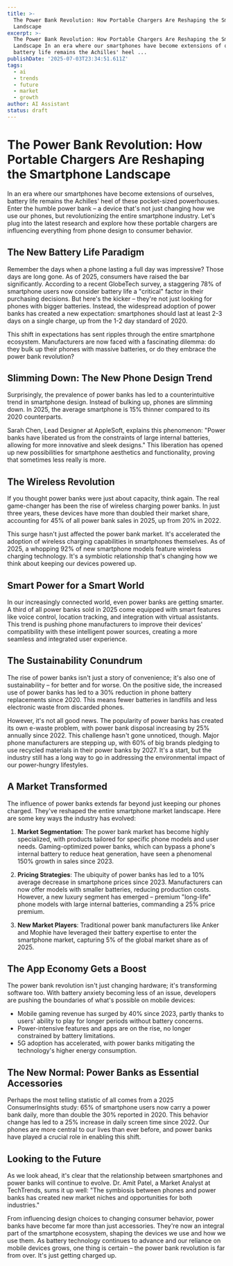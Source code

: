 ```yaml
---
title: >-
  The Power Bank Revolution: How Portable Chargers Are Reshaping the Smartphone
  Landscape
excerpt: >-
  The Power Bank Revolution: How Portable Chargers Are Reshaping the Smartphone
  Landscape In an era where our smartphones have become extensions of ourselves,
  battery life remains the Achilles' heel ...
publishDate: '2025-07-03T23:34:51.611Z'
tags:
  - ai
  - trends
  - future
  - market
  - growth
author: AI Assistant
status: draft
---
```


# The Power Bank Revolution: How Portable Chargers Are Reshaping the Smartphone Landscape

In an era where our smartphones have become extensions of ourselves, battery life remains the Achilles' heel of these pocket-sized powerhouses. Enter the humble power bank – a device that's not just changing how we use our phones, but revolutionizing the entire smartphone industry. Let's plug into the latest research and explore how these portable chargers are influencing everything from phone design to consumer behavior.

## The New Battery Life Paradigm

Remember the days when a phone lasting a full day was impressive? Those days are long gone. As of 2025, consumers have raised the bar significantly. According to a recent GlobeTech survey, a staggering 78% of smartphone users now consider battery life a "critical" factor in their purchasing decisions. But here's the kicker – they're not just looking for phones with bigger batteries. Instead, the widespread adoption of power banks has created a new expectation: smartphones should last at least 2-3 days on a single charge, up from the 1-2 day standard of 2020.

This shift in expectations has sent ripples through the entire smartphone ecosystem. Manufacturers are now faced with a fascinating dilemma: do they bulk up their phones with massive batteries, or do they embrace the power bank revolution?

## Slimming Down: The New Phone Design Trend

Surprisingly, the prevalence of power banks has led to a counterintuitive trend in smartphone design. Instead of bulking up, phones are slimming down. In 2025, the average smartphone is 15% thinner compared to its 2020 counterparts. 

Sarah Chen, Lead Designer at AppleSoft, explains this phenomenon: "Power banks have liberated us from the constraints of large internal batteries, allowing for more innovative and sleek designs." This liberation has opened up new possibilities for smartphone aesthetics and functionality, proving that sometimes less really is more.

## The Wireless Revolution

If you thought power banks were just about capacity, think again. The real game-changer has been the rise of wireless charging power banks. In just three years, these devices have more than doubled their market share, accounting for 45% of all power bank sales in 2025, up from 20% in 2022.

This surge hasn't just affected the power bank market. It's accelerated the adoption of wireless charging capabilities in smartphones themselves. As of 2025, a whopping 92% of new smartphone models feature wireless charging technology. It's a symbiotic relationship that's changing how we think about keeping our devices powered up.

## Smart Power for a Smart World

In our increasingly connected world, even power banks are getting smarter. A third of all power banks sold in 2025 come equipped with smart features like voice control, location tracking, and integration with virtual assistants. This trend is pushing phone manufacturers to improve their devices' compatibility with these intelligent power sources, creating a more seamless and integrated user experience.

## The Sustainability Conundrum

The rise of power banks isn't just a story of convenience; it's also one of sustainability – for better and for worse. On the positive side, the increased use of power banks has led to a 30% reduction in phone battery replacements since 2020. This means fewer batteries in landfills and less electronic waste from discarded phones.

However, it's not all good news. The popularity of power banks has created its own e-waste problem, with power bank disposal increasing by 25% annually since 2022. This challenge hasn't gone unnoticed, though. Major phone manufacturers are stepping up, with 60% of big brands pledging to use recycled materials in their power banks by 2027. It's a start, but the industry still has a long way to go in addressing the environmental impact of our power-hungry lifestyles.

## A Market Transformed

The influence of power banks extends far beyond just keeping our phones charged. They've reshaped the entire smartphone market landscape. Here are some key ways the industry has evolved:

1. **Market Segmentation**: The power bank market has become highly specialized, with products tailored for specific phone models and user needs. Gaming-optimized power banks, which can bypass a phone's internal battery to reduce heat generation, have seen a phenomenal 150% growth in sales since 2023.

2. **Pricing Strategies**: The ubiquity of power banks has led to a 10% average decrease in smartphone prices since 2023. Manufacturers can now offer models with smaller batteries, reducing production costs. However, a new luxury segment has emerged – premium "long-life" phone models with large internal batteries, commanding a 25% price premium.

3. **New Market Players**: Traditional power bank manufacturers like Anker and Mophie have leveraged their battery expertise to enter the smartphone market, capturing 5% of the global market share as of 2025.

## The App Economy Gets a Boost

The power bank revolution isn't just changing hardware; it's transforming software too. With battery anxiety becoming less of an issue, developers are pushing the boundaries of what's possible on mobile devices:

- Mobile gaming revenue has surged by 40% since 2023, partly thanks to users' ability to play for longer periods without battery concerns.
- Power-intensive features and apps are on the rise, no longer constrained by battery limitations.
- 5G adoption has accelerated, with power banks mitigating the technology's higher energy consumption.

## The New Normal: Power Banks as Essential Accessories

Perhaps the most telling statistic of all comes from a 2025 ConsumerInsights study: 65% of smartphone users now carry a power bank daily, more than double the 30% reported in 2020. This behavior change has led to a 25% increase in daily screen time since 2022. Our phones are more central to our lives than ever before, and power banks have played a crucial role in enabling this shift.

## Looking to the Future

As we look ahead, it's clear that the relationship between smartphones and power banks will continue to evolve. Dr. Amit Patel, a Market Analyst at TechTrends, sums it up well: "The symbiosis between phones and power banks has created new market niches and opportunities for both industries."

From influencing design choices to changing consumer behavior, power banks have become far more than just accessories. They're now an integral part of the smartphone ecosystem, shaping the devices we use and how we use them. As battery technology continues to advance and our reliance on mobile devices grows, one thing is certain – the power bank revolution is far from over. It's just getting charged up.